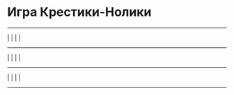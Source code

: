# Игра Крестики-Нолики

 --- --- --- 
|   |   |   |
 --- --- --- 
|   |   |   |
 --- --- --- 
|   |   |   |
 --- --- --- 
 